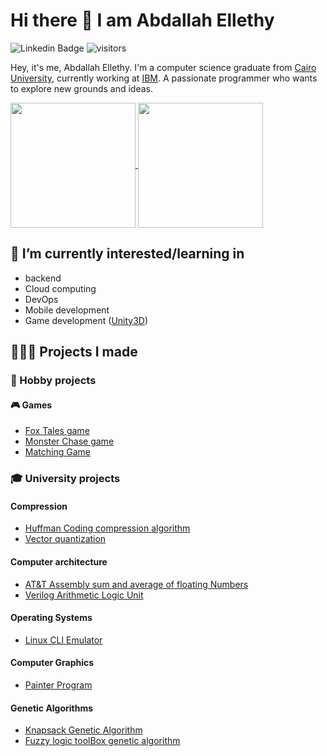 # Hi there 👋 I am Abdallah Ellethy

![Linkedin Badge](https://img.shields.io/badge/-Abdallah_Ellethy-blue?style=flat-square&logo=Linkedin&logoColor=white&link=https://www.linkedin.com/in/ellethy)
![visitors](https://visitor-badge.laobi.icu/badge?page_id=abdallah-ellethy-536a72224.abdallah-ellethy-536a72224)

Hey, it's me, Abdallah Ellethy. I'm a computer science graduate from [Cairo University](https://cu.edu.eg/Home), currently working at [IBM](https://www.ibm.com/). A passionate programmer who wants to explore new grounds and ideas.

<a href="#">
  <img height=200 align="center" src="https://github-readme-stats.vercel.app/api?username=abdallah-ellethy&show_icons=true&include_all_commits=true&title_color=fff&icon_color=f9f9f9&text_color=9f9f9f&bg_color=151515" />
</a>
<a href="#">
  <img height=200 align="center" src="https://github-readme-stats.vercel.app/api/top-langs?username=abdallah-ellethy&layout=compact&title_color=fff&icon_color=f9f9f9&text_color=9f9f9f&bg_color=151515&size_weight=0.5&count_weight=0.5" />
</a>

## 🌱 I’m currently interested/learning in

- backend
- Cloud computing
- DevOps
- Mobile development
- Game development ([Unity3D](https://unity.com/))

## 👨🏻‍💻 Projects I made

### 🎨 Hobby projects

#### 🎮 Games

- [Fox Tales game](https://github.com/Abdallah-Mohamedo-Eid-Hassan20190330/fox-tales-game)
- [Monster Chase game](https://github.com/Abdallah-Mohamedo-Eid-Hassan20190330/Unity-monsterChase-game)
- [Matching Game](https://github.com/Abdallah-Mohamedo-Eid-Hassan20190330/MatchingGame)

### 🎓 University projects

#### Compression

- [Huffman Coding compression algorithm](https://github.com/Abdallah-Mohamedo-Eid-Hassan20190330/Huffman_coding)
- [Vector quantization](https://github.com/Abdallah-Mohamedo-Eid-Hassan20190330/vector-quantization)

#### Computer architecture

- [AT&T Assembly sum and average of floating Numbers](https://github.com/Abdallah-Mohamedo-Eid-Hassan20190330/AT_T-Assembly-adding-floatNumbers)
- [Verilog Arithmetic Logic Unit](https://github.com/Abdallah-Mohamedo-Eid-Hassan20190330/Arithmetic-logic-unit)

#### Operating Systems

- [Linux CLI Emulator](https://github.com/Abdallah-Mohamedo-Eid-Hassan20190330/Linux-CLI-Emulator)

#### Computer Graphics 

- [Painter Program](https://github.com/Abdallah-Mohamedo-Eid-Hassan20190330/painter-program)

#### Genetic Algorithms

- [Knapsack Genetic Algorithm](https://github.com/Abdallah-Mohamedo-Eid-Hassan20190330/Knapsack_GeneticAlgorithm)
- [Fuzzy logic toolBox genetic algorithm](https://github.com/Abdallah-Mohamedo-Eid-Hassan20190330/Fuzzy_logic_toolBox_genetic_algorithm)

